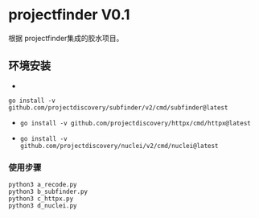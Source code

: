 # projectfinder V0.1
根据 projectfinder集成的胶水项目。
## 环境安装
- [subfinder]:https://github.com/projectdiscovery/subfinder

```go install -v github.com/projectdiscovery/subfinder/v2/cmd/subfinder@latest```

- [httpx]:https://github.com/projectdiscovery/httpx
```go install -v github.com/projectdiscovery/httpx/cmd/httpx@latest```
  
- [Nuclei]:https://github.com/projectdiscovery/nuclei
```go install -v github.com/projectdiscovery/nuclei/v2/cmd/nuclei@latest```
### 使用步骤
```angular2html
python3 a_recode.py
python3 b_subfinder.py
python3 c_httpx.py
python3 d_nuclei.py
```



